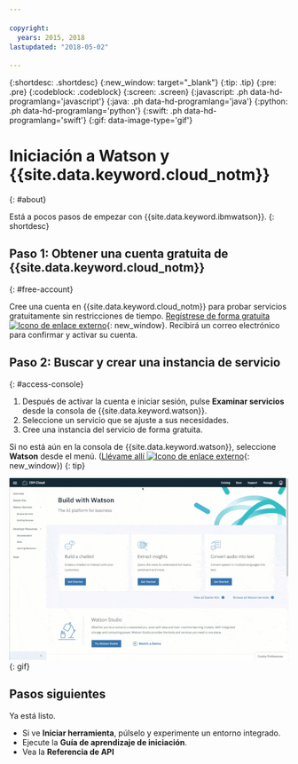 ```yaml
---

copyright:
  years: 2015, 2018
lastupdated: "2018-05-02"

---
```


{:shortdesc: .shortdesc}
{:new_window: target="_blank"}
{:tip: .tip}
{:pre: .pre}
{:codeblock: .codeblock}
{:screen: .screen}
{:javascript: .ph data-hd-programlang='javascript'}
{:java: .ph data-hd-programlang='java'}
{:python: .ph data-hd-programlang='python'}
{:swift: .ph data-hd-programlang='swift'}
{:gif: data-image-type='gif'}

# Iniciación a Watson y {{site.data.keyword.cloud_notm}}
{: #about}

Está a pocos pasos de empezar con {{site.data.keyword.ibmwatson}}.
{: shortdesc}

## Paso 1: Obtener una cuenta gratuita de {{site.data.keyword.cloud_notm}}
{: #free-account}

Cree una cuenta en {{site.data.keyword.cloud_notm}} para probar servicios gratuitamente sin restricciones de tiempo. [Regístrese de forma gratuita ![Icono de enlace externo](../../icons/launch-glyph.svg "Icono de enlace externo")](https://{DomainName}/registration/?target=%2Fdeveloper%2Fwatson%2Fdashboard){: new_window}. Recibirá un correo electrónico para confirmar y activar su cuenta.

## Paso 2: Buscar y crear una instancia de servicio
{: #access-console}

1.  Después de activar la cuenta e iniciar sesión, pulse **Examinar servicios** desde la consola de {{site.data.keyword.watson}}.
1.  Seleccione un servicio que se ajuste a sus necesidades.
1.  Cree una instancia del servicio de forma gratuita.

Si no está aún en la consola de {{site.data.keyword.watson}}, seleccione **Watson** desde el menú. ([Llévame allí ![Icono de enlace externo](../../icons/launch-glyph.svg "Icono de enlace externo")](https://{DomainName}/developer/watson/){: new_window})
{: tip}

![Pulse Menú y, a continuación, pulse Watson](images/ic-create-service.gif){: gif}

## Pasos siguientes

Ya está listo.

- Si ve **Iniciar herramienta**, púlselo y experimente un entorno integrado.
- Ejecute la **Guía de aprendizaje de iniciación**.
- Vea la **Referencia de API**

